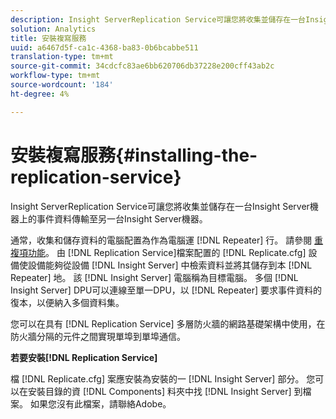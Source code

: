 ```yaml
---
description: Insight ServerReplication Service可讓您將收集並儲存在一台Insight Server機器上的事件資料傳輸至另一台Insight Server機器。
solution: Analytics
title: 安裝複寫服務
uuid: a6467d5f-ca1c-4368-ba83-0b6bcabbe511
translation-type: tm+mt
source-git-commit: 34cdcfc83ae6bb620706db37228e200cff43ab2c
workflow-type: tm+mt
source-wordcount: '184'
ht-degree: 4%

---
```



# 安裝複寫服務{#installing-the-replication-service}

Insight ServerReplication Service可讓您將收集並儲存在一台Insight Server機器上的事件資料傳輸至另一台Insight Server機器。

通常，收集和儲存資料的電腦配置為作為電腦運 [!DNL Repeater] 行。 請參閱 [重複項功能](../../../home/c-inst-svr/c-rptr-fntly/c-rptr-fntly.md)。 由 [!DNL Replication Service]檔案配置的 [!DNL Replicate.cfg] 設備使設備能夠從設備 [!DNL Insight Server] 中檢索資料並將其儲存到本 [!DNL Repeater] 地。 該 [!DNL Insight Server] 電腦稱為目標電腦。 多個 [!DNL Insight Server] DPU可以連線至單一DPU，以 [!DNL Repeater] 要求事件資料的復本，以便納入多個資料集。

您可以在具有 [!DNL Replication Service] 多層防火牆的網路基礎架構中使用，在防火牆分隔的元件之間實現單埠到單埠通信。

**若要安裝[!DNL Replication Service]**

檔 [!DNL Replicate.cfg] 案應安裝為安裝的一 [!DNL Insight Server] 部分。 您可以在安裝目錄的資 [!DNL Components] 料夾中找 [!DNL Insight Server] 到檔案。 如果您沒有此檔案，請聯絡Adobe。
